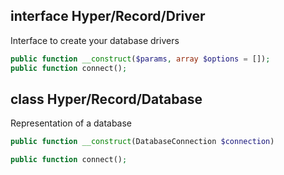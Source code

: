 ## interface Hyper/Record/Driver
Interface to create your database drivers
```php
public function __construct($params, array $options = []);
public function connect();
```



## class Hyper/Record/Database
Representation of a database

```php
public function __construct(DatabaseConnection $connection)
```
```php
public function connect();
```
